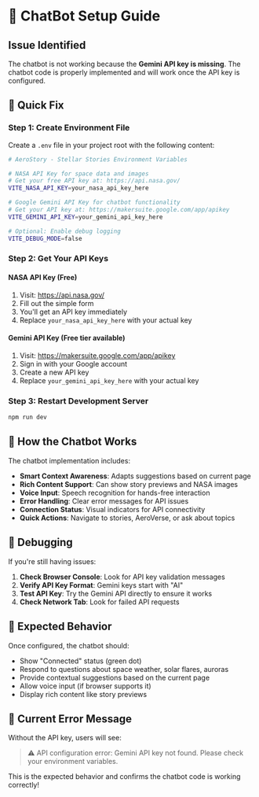 # 🤖 ChatBot Setup Guide

## Issue Identified
The chatbot is not working because the **Gemini API key is missing**. The chatbot code is properly implemented and will work once the API key is configured.

## 🚀 Quick Fix

### Step 1: Create Environment File
Create a `.env` file in your project root with the following content:

```bash
# AeroStory - Stellar Stories Environment Variables

# NASA API Key for space data and images
# Get your free API key at: https://api.nasa.gov/
VITE_NASA_API_KEY=your_nasa_api_key_here

# Google Gemini API Key for chatbot functionality
# Get your API key at: https://makersuite.google.com/app/apikey
VITE_GEMINI_API_KEY=your_gemini_api_key_here

# Optional: Enable debug logging
VITE_DEBUG_MODE=false
```

### Step 2: Get Your API Keys

#### NASA API Key (Free)
1. Visit: https://api.nasa.gov/
2. Fill out the simple form
3. You'll get an API key immediately
4. Replace `your_nasa_api_key_here` with your actual key

#### Gemini API Key (Free tier available)
1. Visit: https://makersuite.google.com/app/apikey
2. Sign in with your Google account
3. Create a new API key
4. Replace `your_gemini_api_key_here` with your actual key

### Step 3: Restart Development Server
```bash
npm run dev
```

## 🔧 How the Chatbot Works

The chatbot implementation includes:

- **Smart Context Awareness**: Adapts suggestions based on current page
- **Rich Content Support**: Can show story previews and NASA images
- **Voice Input**: Speech recognition for hands-free interaction
- **Error Handling**: Clear error messages for API issues
- **Connection Status**: Visual indicators for API connectivity
- **Quick Actions**: Navigate to stories, AeroVerse, or ask about topics

## 🐛 Debugging

If you're still having issues:

1. **Check Browser Console**: Look for API key validation messages
2. **Verify API Key Format**: Gemini keys start with "AI"
3. **Test API Key**: Try the Gemini API directly to ensure it works
4. **Check Network Tab**: Look for failed API requests

## 📝 Expected Behavior

Once configured, the chatbot should:
- Show "Connected" status (green dot)
- Respond to questions about space weather, solar flares, auroras
- Provide contextual suggestions based on the current page
- Allow voice input (if browser supports it)
- Display rich content like story previews

## 🚨 Current Error Message

Without the API key, users will see:
> ⚠️ API configuration error: Gemini API key not found. Please check your environment variables.

This is the expected behavior and confirms the chatbot code is working correctly!


